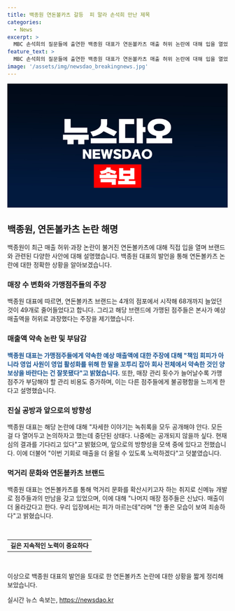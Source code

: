 ```yaml
---
title: 백종원 연돈볼카츠 갈등  피 말라 손석희 만난 제목
categories:
  - News
excerpt: >
  MBC 손석희의 질문들에 출연한 백종원 대표가 연돈볼카츠 매출 허위 논란에 대해 입을 열었다. 68개에서 49개로 줄어든 가맹점 수와 예상 매출액 논란에 대해 백 대표는 내부 녹취록 공개를 제안하며 심의결과를 기다리고 있다고 밝혔다. 또한, 해당 점주들의 관리비용 증가 문제와 신메뉴 개발로 인한 매출 상승에 대한 언급을 했다. 해당 논란에 대한 죄송함을 표명하고 노력하겠다는 의지를 밝히며, 본사와 점주들 간의 공방이 계속되고 있다.
feature_text: >
  MBC 손석희의 질문들에 출연한 백종원 대표가 연돈볼카츠 매출 허위 논란에 대해 입을 열었다. 68개에서 49개로 줄어든 가맹점 수와 예상 매출액 논란에 대해 백 대표는 내부 녹취록 공개를 제안하며 심의결과를 기다리고 있다고 밝혔다. 또한, 해당 점주들의 관리비용 증가 문제와 신메뉴 개발로 인한 매출 상승에 대한 언급을 했다. 해당 논란에 대한 죄송함을 표명하고 노력하겠다는 의지를 밝히며, 본사와 점주들 간의 공방이 계속되고 있다.
image: '/assets/img/newsdao_breakingnews.jpg'
---
```


<p><img src="/assets/img/newsdao_breakingnews.jpg" alt="flaretime 속보" /></p>

<h2 data-ke-size="size26">백종원, 연돈볼카츠 논란 해명</h2>

<p data-ke-size="size16">백종원이 최근 매출 허위·과장 논란이 불거진 연돈볼카츠에 대해 직접 입을 열며 브랜드와 관련된 다양한 사안에 대해 설명했습니다. 백종원 대표의 발언을 통해 연돈볼카츠 논란에 대한 정확한 상황을 알아보겠습니다. </p>

<h3 data-ke-size="size24">매장 수 변화와 가맹점주들의 주장</h3>

<p data-ke-size="size16">백종원 대표에 따르면, 연돈볼카츠 브랜드는 4개의 점포에서 시작해 68개까지 늘었던 것이 49개로 줄어들었다고 합니다. 그리고 해당 브랜드에 가맹된 점주들은 본사가 예상 매출액을 허위로 과장했다는 주장을 제기했습니다.</p>

<h3 data-ke-size="size24">매출액 약속 논란 및 부담감</h3>

<p data-ke-size="size16"><b><span style="color: #1a5490;">백종원 대표는 가맹점주들에게 약속한 예상 매출액에 대한 주장에 대해 "책임 회피가 아니라 영업 사원이 영업 활성화를 위해 한 말을 꼬투리 잡아 회사 전체에서 약속한 것인 양 보상을 바란다는 건 잘못됐다"고 밝혔습니다.</span></b> 또한, 매장 관리 횟수가 늘어날수록 가맹점주가 부담해야 할 관리 비용도 증가하며, 이는 다른 점주들에게 불공평함을 느끼게 한다고 설명했습니다.</p>

<h3 data-ke-size="size24">진실 공방과 앞으로의 방향성</h3>

<p data-ke-size="size16">백종원 대표는 해당 논란에 대해 "자세한 이야기는 녹취록을 모두 공개해야 안다. 모든 걸 다 열어두고 논의하자고 했는데 중단된 상태다. 나중에는 공개되지 않을까 싶다. 현재 심의 결과를 기다리고 있다"고 밝혔으며, 앞으로의 방향성을 모색 중에 있다고 전했습니다. 이에 더불어 "이번 기회로 매출을 더 올릴 수 있도록 노력하겠다"고 덧붙였습니다.</p>

<h3 data-ke-size="size24">먹거리 문화와 연돈볼카츠 브랜드</h3>

<p data-ke-size="size16">백종원 대표는 연돈볼카츠를 통해 먹거리 문화를 확산시키고자 하는 취지로 신메뉴 개발로 점주들과의 만남을 갖고 있었으며, 이에 대해 "나머지 매장 점주들은 신났다. 매출이 더 올라갔다고 한다. 우리 입장에서는 피가 마르는데"라며 "안 좋은 모습이 보여 죄송하다"고 밝혔습니다.</p>

<p data-ke-size="size16">&nbsp;</p>

<table>
    <tr>
        <td style="text-align: center; height: 17px;"><b>길은 지속적인 노력이 중요하다</b></td>
    </tr>
</table>

<p data-ke-size="size16">&nbsp;</p>

<p>이상으로 백종원 대표의 발언을 토대로 한 연돈볼카츠 논란에 대한 상황을 짧게 정리해보았습니다. <br></p>
실시간 뉴스 속보는, <a href="https://newsdao.kr" rel="dofollow">https://newsdao.kr</a>


